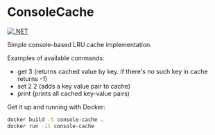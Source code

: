 # ConsoleCache
[![.NET](https://github.com/lvchkn/ConsoleCache/actions/workflows/build-and-test.yml/badge.svg?branch=main)](https://github.com/lvchkn/ConsoleCache/actions/workflows/build-and-test.yml)

Simple console-based LRU cache implementation.

Examples of available commands:
- get 3 (returns cached value by key. if there's no such key in cache returns -1)
- set 2 2 (adds a key value pair to cache)
- print (prints all cached key-value pairs)

Get it up and running with Docker:
```bash 
docker build -t console-cache .
docker run -it console-cache
```
